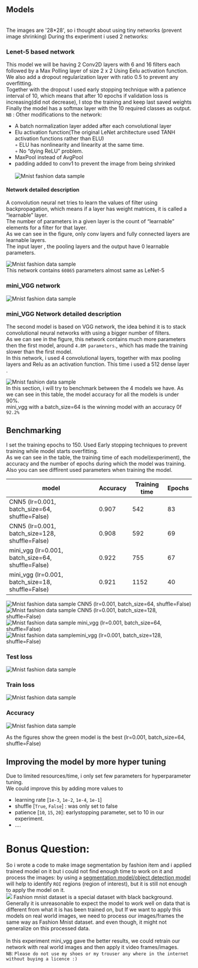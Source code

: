 
## Models
<br>The images are '28*28', so i thought about using tiny networks (prevent image shrinking)
During ths experiment i used 2 networks:
### Lenet-5 based network
This model we will be having 2 Conv2D layers with 6 and 16 filters each followed by a Max Polling layer of size 2 x 2 Using Eelu activation function.<br> 
We also add a dropout regularization layer with ratio 0.5 to prevent any overfitting.
<br> Together with the dropout I used early stopping technique with a patience interval of 10, which means that after 10 epochs if validation loss is increasing(did not decrease), I stop the training and keep last saved weights 
Finally the model has a softmax layer with the 10 required classes as output.
<br>`NB` : Other modifications to the network:
- A batch normalization layer added after each convolutional layer
- Elu activation function(The original LeNet architecture used TANH activation functions rather than ELU) 
<br>◦ ELU has nonlinearity and linearity at the same time.
<br>◦ No “dying ReLU” problem.
- MaxPool instead of AvgPool 
- padding added to conv1 to prevent the image from being shrinked <br><br>
![Mnist fashion data sample](assets/lenet2.jpg)
#### Network detailed description
A convolution neural net tries to learn the values of filter using backpropagation, which means if a layer has weight matrices, it is called a “learnable” layer. <br>
The number of parameters in a given layer is the count of “learnable” elements for a filter for that layer.<br>
As we can see in the figure, only conv layers and fully connected layers are learnable layers. <br>
The input layer , the pooling layers and the output have 0 learnable parameters.<br>

![Mnist fashion data sample](assets/cnn5params.jpg) <br>
This network contains `60865` parameters almost same as LeNet-5 
### mini_VGG network
![Mnist fashion data sample](assets/minivgg1.jpg)
### mini_VGG Network detailed description
The second model is based on VGG network, the idea behind it is to stack convolutional neural networks with using a bigger number of filters.<br>
As we can see in the figure, this network contains much more parameters then the first model, around `4.8M parameters`., which has made the training slower than the first model.
<br>
In this network, i used 4 convolutional layers, together with max pooling layers and Relu as an activation function. 
This time i used a 512 dense layer .

![Mnist fashion data sample](assets/vggparam.jpg)<br>
In this section, i will try to benchmark between the 4 models we have. As we can see in this table, the model accuracy for all the models is under 90%.
<br> mini_vgg with a batch_size=64 is the winning model with an accuracy 0f `92.2%`

## Benchmarking
I set the training epochs to 150. Used Early stopping techniques to prevent training while model starts overfitting.<br>
As we can see in the table, the training time of each model(experiment), the accuracy  and the number of epochs during which the model was training.
Also you can see diffirent used parameters when training the model.

| model | Accuracy | Training time | Epochs |
| --- | --- | --- | --- |
| CNN5 (lr=0.001, batch_size=64, shuffle=False) | 0.907 | 542| 83|
| CNN5 (lr=0.001, batch_size=128, shuffle=False) | 0.908 | 592| 69 |
| mini_vgg (lr=0.001, batch_size=64, shuffle=False)| 0.922  | 755| 67 |
| mini_vgg (lr=0.001, batch_size=18, shuffle=False)| 0.921| 1152| 40 |

![Mnist fashion data sample](assets/blue.png)  CNN5 (lr=0.001, batch_size=64, shuffle=False) <br>
![Mnist fashion data sample](assets/rose.png) CNN5 (lr=0.001, batch_size=128, shuffle=False)<br>
![Mnist fashion data sample](assets/green.png) mini_vgg (lr=0.001, batch_size=64, shuffle=False)<br>
![Mnist fashion data sample](assets/gray.png)mini_vgg (lr=0.001, batch_size=128, shuffle=False)<br>

### Test loss
![Mnist fashion data sample](assets/Test_Loss.svg)<br>
### Train loss
![Mnist fashion data sample](assets/Train_Loss.svg)<br>
### Accuracy
![Mnist fashion data sample](assets/Accuracy.svg)<br>

As the figures show the green model is the best  (lr=0.001, batch_size=64, shuffle=False) <br>
## Improving the model by more hyper tuning
Due to limited resources/time, i only set few parameters for hyperparameter tuning. <br>
We could improve this by adding more values to 
- learning rate [`1e-3`, `1e-2`, `1e-4`, `1e-1`]
- shuffle [`True`, `False`] : was only set to false
- patience [`10`, `15`, `20`]: earlystopping parameter, set to 10 in our experiment.
- ....


# Bonus Question:
So i wrote a code to make image segmentation by fashion item and i applied trained model on it but i could not find enough time to work on it and process the images:
by using a [segmentation model/object detection model](https://www.kaggle.com/pednoi/training-mask-r-cnn-to-be-a-fashionista-lb-0-07) will help to identify `ROI` regions (region of interest), but it is still not enough to apply the model on it. <br>
![](assets/segmodel.png)
Fashion mnist dataset is a special dataset with black background. <br>
 Generally it is unreasonable to expect the model to work well on data that is different from what it is has been trained on, but If we want to apply this models on real world images, we need to process our images/frames the same way as Fashion Mnist dataset. and even though, it might not generalize on this processed data.  
 <br> In this experiment mini_vgg gave the better results, we could retrain our network with real world images and then apply it video frames/images.
 <br>
 `NB`: `Please do not use my shoes or my trouser any where in the internet without buying a licence :)`